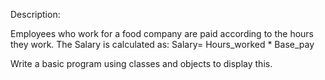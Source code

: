 Description:

Employees who work for a food company are paid according to the hours they work.
The Salary is calculated as:
 Salary= Hours_worked * Base_pay
 
Write a basic program using classes and objects to display this.

